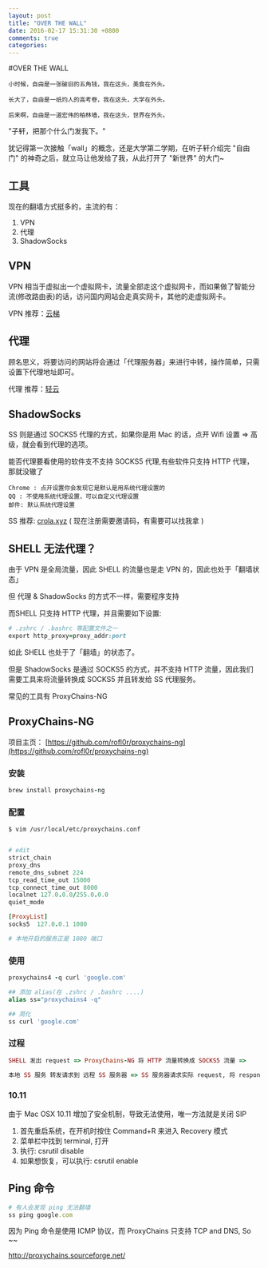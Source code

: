 ```yaml
---
layout: post
title: "OVER THE WALL"
date: 2016-02-17 15:31:30 +0800
comments: true
categories: 
---
```

#OVER THE WALL
```
小时候，自由是一张破旧的五角钱，我在这头，美食在外头。

长大了，自由是一纸灼人的高考卷，我在这头，大学在外头。

后来啊，自由是一道宏伟的柏林墙，我在这头，世界在外头。
```

"子轩，把那个什么门发我下。"


犹记得第一次接触「wall」的概念，还是大学第二学期，在听子轩介绍完 "自由门" 的神奇之后，就立马让他发给了我，从此打开了 "新世界" 的大门~

## 工具

现在的翻墙方式挺多的，主流的有：

1. VPN
2. 代理
3. ShadowSocks

## VPN

VPN 相当于虚拟出一个虚拟网卡，流量全部走这个虚拟网卡，而如果做了智能分流(修改路由表)的话，访问国内网站会走真实网卡，其他的走虚拟网卡。

VPN 推荐：[云梯](http://igotvpn.com/?r=cc22a7c3d700276e)

## 代理

顾名思义，将要访问的网站将会通过「代理服务器」来进行中转，操作简单，只需设置下代理地址即可。

代理 推荐：[轻云](http://theqingyun.info/r/dkp2pm)

## ShadowSocks
SS 则是通过 SOCKS5 代理的方式，如果你是用 Mac 的话，点开 Wifi 设置 => 高级，就会看到代理的选项。

能否代理要看使用的软件支不支持 SOCKS5 代理,有些软件只支持 HTTP 代理，那就没辙了

```
Chrome : 点开设置你会发现它是默认是用系统代理设置的
QQ : 不使用系统代理设置，可以自定义代理设置
邮件: 默认系统代理设置
```

SS 推荐: [crola.xyz](crola.xyz) ( 现在注册需要邀请码，有需要可以找我拿 )

## SHELL 无法代理？
由于 VPN 是全局流量，因此 SHELL 的流量也是走 VPN 的，因此也处于「翻墙状态」

但 代理 & ShadowSocks 的方式不一样，需要程序支持

而SHELL 只支持 HTTP 代理，并且需要如下设置:

```ruby
# .zshrc / .bashrc 等配置文件之一
export http_proxy=proxy_addr:port
```

如此 SHELL 也处于了「翻墙」的状态了。

但是 ShadowSocks 是通过 SOCKS5 的方式，并不支持 HTTP 流量，因此我们需要工具来将流量转换成 SOCKS5 并且转发给 SS 代理服务。

常见的工具有 ProxyChains-NG

## ProxyChains-NG

项目主页： [https://github.com/rofl0r/proxychains-ng](https://github.com/rofl0r/proxychains-ng)

### 安装
```ruby
brew install proxychains-ng
```

### 配置

```
$ vim /usr/local/etc/proxychains.conf
```

```ruby

# edit
strict_chain
proxy_dns 
remote_dns_subnet 224
tcp_read_time_out 15000
tcp_connect_time_out 8000
localnet 127.0.0.0/255.0.0.0
quiet_mode

[ProxyList]
socks5  127.0.0.1 1080

# 本地开启的服务正是 1080 端口
```

### 使用
```ruby
proxychains4 -q curl 'google.com'

## 添加 alias(在 .zshrc / .bashrc ....)
alias ss="proxychains4 -q"

## 简化
ss curl 'google.com'
```

### 过程
```ruby
SHELL 发出 request => ProxyChains-NG 将 HTTP 流量转换成 SOCKS5 流量 =>

本地 SS 服务 转发请求到 远程 SS 服务器 => SS 服务器请求实际 request, 将 response 返回
```
### 10.11
由于 Mac OSX 10.11 增加了安全机制，导致无法使用，唯一方法就是关闭 SIP

1. 首先重启系统，在开机时按住 Command+R 来进入 Recovery 模式
2. 菜单栏中找到 terminal, 打开
3. 执行: csrutil disable
4. 如果想恢复，可以执行: csrutil enable


## Ping 命令

```ruby
# 有人会发现 ping 无法翻墙
ss ping google.com
```
因为 Ping 命令是使用 ICMP 协议，而 ProxyChains 只支持 TCP and DNS, So ~~

[ http://proxychains.sourceforge.net/ ]( http://proxychains.sourceforge.net/ )
